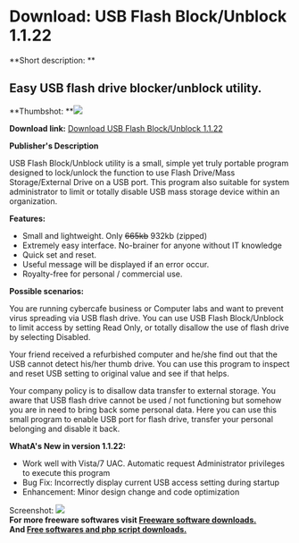 # Download: USB Flash Block/Unblock 1.1.22

**Short description: **

## Easy USB flash drive blocker/unblock utility.

  
**Thumbshot: **![](http://www.freewarefiles.com/screenshot/usbflshunblock_md.jpg)   
  
**Download link:** [Download USB Flash Block/Unblock 1.1.22](http://freesoftwares.boysofts.com/USB-Flash-Block-Unblock_program_66453.html)  
  

**Publisher's Description**  
  

USB Flash Block/Unblock utility is a small, simple yet truly portable program
designed to lock/unlock the function to use Flash Drive/Mass Storage/External
Drive on a USB port. This program also suitable for system administrator to
limit or totally disable USB mass storage device within an organization.

**Features:**

  * Small and lightweight. Only <strike>665kb</strike> 932kb (zipped) 
  * Extremely easy interface. No-brainer for anyone without IT knowledge 
  * Quick set and reset. 
  * Useful message will be displayed if an error occur. 
  * Royalty-free for personal / commercial use. 

**Possible scenarios:**

You are running cybercafe business or Computer labs and want to prevent virus
spreading via USB flash drive. You can use USB Flash Block/Unblock to limit
access by setting Read Only, or totally disallow the use of flash drive by
selecting Disabled.

Your friend received a refurbished computer and he/she find out that the USB
cannot detect his/her thumb drive. You can use this program to inspect and
reset USB setting to original value and see if that helps.

Your company policy is to disallow data transfer to external storage. You
aware that USB flash drive cannot be used / not functioning but somehow you
are in need to bring back some personal data. Here you can use this small
program to enable USB port for flash drive, transfer your personal belonging
and disable it back.

**WhatA's New in version 1.1.22:**

  * Work well with Vista/7 UAC. Automatic request Administrator privileges to execute this program
  * Bug Fix: Incorrectly display current USB access setting during startup
  * Enhancement: Minor design change and code optimization

  
  
Screenshot: ![](http://www.freewarefiles.com/screenshot/usbflshunblock.jpg)  
**For more freeware softwares visit [Freeware software downloads.](http://freesoftwares.boysofts.com/)**   
**And [Free softwares and php script downloads.](http://www.boysofts.com/)**

